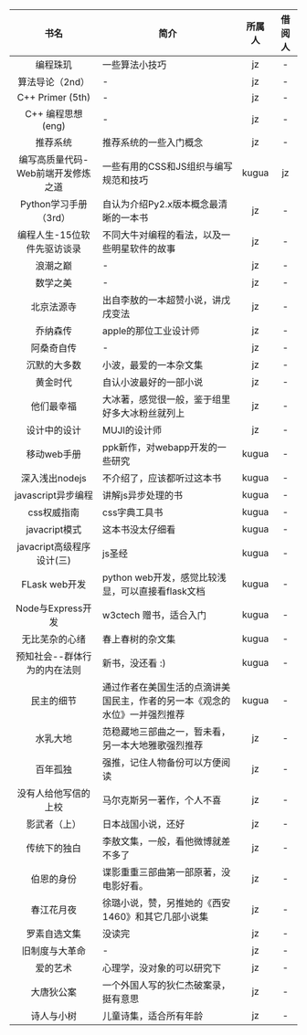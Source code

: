|书名|简介|所属人|借阅人|
|:--:|---|:----:|:--:|
|编程珠玑|一些算法小技巧|jz|-|
|算法导论（2nd）|-|jz|-|
|C++ Primer (5th)|-|jz|-|
|C++ 编程思想(eng)|-|jz|-|
|推荐系统|推荐系统的一些入门概念|jz|-|
|编写高质量代码-Web前端开发修炼之道|一些有用的CSS和JS组织与编写规范和技巧|kugua|jz|
|Python学习手册（3rd）|自认为介绍Py2.x版本概念最清晰的一本书|jz|-|
|编程人生-15位软件先驱访谈录|不同大牛对编程的看法，以及一些明星软件的故事|jz|-|
|浪潮之巅|-|jz|-|
|数学之美|-|jz|-|
|北京法源寺|出自李敖的一本超赞小说，讲戊戌变法|jz|-|
|乔纳森传|apple的那位工业设计师|jz|-|
|阿桑奇自传|-|jz|-|
|沉默的大多数|小波，最爱的一本杂文集|jz|-|
|黄金时代|自认小波最好的一部小说|jz|-|
|他们最幸福|大冰著，感觉很一般，鉴于组里好多大冰粉丝就列上|jz|-|
|设计中的设计|MUJI的设计师|jz|-|
|移动web手册|ppk新作，对webapp开发的一些研究|kugua|-|
|深入浅出nodejs|不介绍了，应该都听过这本书|kugua|-|
|javascript异步编程|讲解js异步处理的书|kugua|-|
|css权威指南|css字典工具书|kugua|-|
|javacript模式|这本书没太仔细看|kugua|-|
|javacript高级程序设计(三)|js圣经|kugua|-|
|FLask web开发|python web开发，感觉比较浅显，可以直接看flask文档|kugua|-|
|Node与Express开发|w3ctech 赠书，适合入门|kugua|-|
|无比芜杂的心绪|春上春树的杂文集|kugua|-|
|预知社会--群体行为的内在法则|新书，没还看 :)|kugua|-|
|民主的细节|通过作者在美国生活的点滴讲美国民主，作者的另一本《观念的水位》一并强烈推荐|kugua|-|
|水乳大地|范稳藏地三部曲之一，暂未看，另一本大地雅歌强烈推荐|jz|-|
|百年孤独|强推，记住人物备份可以方便阅读|jz|-|
|没有人给他写信的上校|马尔克斯另一著作，个人不喜|jz|-|
|影武者（上）|日本战国小说，还好|jz|-|
|传统下的独白|李敖文集，一般，看他微博就差不多了|jz|-|
|伯恩的身份|谍影重重三部曲第一部原著，没电影好看。|jz|-|
|春江花月夜|徐璐小说，赞，另推她的《西安1460》和其它几部小说集|jz|-|
|罗素自选文集|没读完|jz|-|
|旧制度与大革命|-|jz|-|
|爱的艺术|心理学，没对象的可以研究下|jz|-|
|大唐狄公案|一个外国人写的狄仁杰破案录，挺有意思|jz|-|
|诗人与小树|儿童诗集，适合所有年龄|jz|-|


